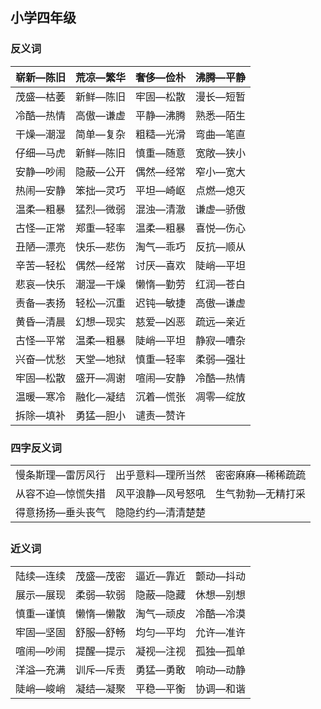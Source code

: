 ﻿---
layout: post
tags: [学习]
author: wky
---

## 小学四年级

### 反义词

| 崭新—陈旧 | 荒凉—繁华 | 奢侈—俭朴 | 沸腾—平静 |
|:-----:|:-----:|:-----:|:-----:|
| 茂盛—枯萎 | 新鲜—陈旧 | 牢固—松散 | 漫长—短暂 |
| 冷酷—热情 | 高傲—谦虚 | 平静—沸腾 | 熟悉—陌生 |
| 干燥—潮湿 | 简单—复杂 | 粗糙—光滑 | 弯曲—笔直 |
| 仔细—马虎 | 新鲜—陈旧 | 慎重—随意 | 宽敞—狭小 |
| 安静—吵闹 | 隐蔽—公开 | 偶然—经常 | 窄小—宽大 |
| 热闹—安静 | 笨拙—灵巧 | 平坦—崎岖 | 点燃—熄灭 |
| 温柔—粗暴 | 猛烈—微弱 | 混浊—清澈 | 谦虚—骄傲 |
| 古怪—正常 | 郑重—轻率 | 温柔—粗暴 | 喜悦—伤心 |
| 丑陋—漂亮 | 快乐—悲伤 | 淘气—乖巧 | 反抗—顺从 |
| 辛苦—轻松 | 偶然—经常 | 讨厌—喜欢 | 陡峭—平坦 |
| 悲哀—快乐 | 潮湿—干燥 | 懒惰—勤劳 | 红润—苍白 |
| 责备—表扬 | 轻松—沉重 | 迟钝—敏捷 | 高傲—谦虚 |
| 黄昏—清晨 | 幻想—现实 | 慈爱—凶恶 | 疏远—亲近 |
| 古怪—平常 | 温柔—粗暴 | 陡峭—平坦 | 静寂—嘈杂 |
| 兴奋—忧愁 | 天堂—地狱 | 慎重—轻率 | 柔弱—强壮 |
| 牢固—松散 | 盛开—凋谢 | 喧闹—安静 | 冷酷—热情 |
| 温暖—寒冷 | 融化—凝结 | 沉着—慌张 | 凋零—绽放 |
| 拆除—填补 | 勇猛—胆小 | 谴责—赞许 |       |


### 四字反义词

|           |           |           |
|-----------|-----------|-----------|
| 慢条斯理—雷厉风行 | 出乎意料—理所当然 | 密密麻麻—稀稀疏疏 |
| 从容不迫—惊慌失措 | 风平浪静—风号怒吼 | 生气勃勃—无精打采 |
| 得意扬扬—垂头丧气 | 隐隐约约—清清楚楚 |           |

##
### 近义词

|       |       |       |       |
|-------|-------|-------|-------|
| 陆续—连续 | 茂盛—茂密 | 逼近—靠近 | 颤动—抖动 |
| 展示—展现 | 柔弱—软弱 | 隐蔽—隐藏 | 休想—别想 |
| 慎重—谨慎 | 懒惰—懒散 | 淘气—顽皮 | 冷酷—冷漠 |
| 牢固—坚固 | 舒服—舒畅 | 均匀—平均 | 允许—准许 |
| 喧闹—吵闹 | 提醒—提示 | 凝视—注视 | 孤独—孤单 |
| 洋溢—充满 | 训斥—斥责 | 勇猛—勇敢 | 响动—动静 |
| 陡峭—峻峭 | 凝结—凝聚 | 平稳—平衡 | 协调—和谐 |



